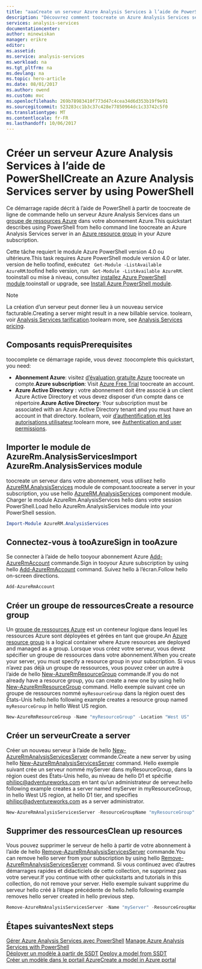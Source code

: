 ```yaml
---
title: "aaaCreate un serveur Azure Analysis Services à l’aide de PowerShell | Documents Microsoft"
description: "Découvrez comment toocreate un Azure Analysis Services server à l’aide de PowerShell"
services: analysis-services
documentationcenter: 
author: minewiskan
manager: erikre
editor: 
ms.assetid: 
ms.service: analysis-services
ms.workload: na
ms.tgt_pltfrm: na
ms.devlang: na
ms.topic: hero-article
ms.date: 08/01/2017
ms.author: owend
ms.custom: mvc
ms.openlocfilehash: 269b78983410f773d47c4cea34d6d353b19f9e91
ms.sourcegitcommit: 523283cc1b3c37c428e77850964dc1c33742c5f0
ms.translationtype: MT
ms.contentlocale: fr-FR
ms.lasthandoff: 10/06/2017
---
```

# <a name="create-an-azure-analysis-services-server-by-using-powershell"></a><span data-ttu-id="3521a-103">Créer un serveur Azure Analysis Services à l’aide de PowerShell</span><span class="sxs-lookup"><span data-stu-id="3521a-103">Create an Azure Analysis Services server by using PowerShell</span></span>

<span data-ttu-id="3521a-104">Ce démarrage rapide décrit à l’aide de PowerShell à partir de toocreate de ligne de commande hello un serveur Azure Analysis Services dans un [groupe de ressources Azure](../azure-resource-manager/resource-group-overview.md) dans votre abonnement Azure.</span><span class="sxs-lookup"><span data-stu-id="3521a-104">This quickstart describes using PowerShell from hello command line toocreate an Azure Analysis Services server in an [Azure resource group](../azure-resource-manager/resource-group-overview.md) in your Azure subscription.</span></span>

<span data-ttu-id="3521a-105">Cette tâche requiert le module Azure PowerShell version 4.0 ou ultérieure.</span><span class="sxs-lookup"><span data-stu-id="3521a-105">This task requires Azure PowerShell module version 4.0 or later.</span></span> <span data-ttu-id="3521a-106">version de hello toofind, exécutez ` Get-Module -ListAvailable AzureRM`.</span><span class="sxs-lookup"><span data-stu-id="3521a-106">toofind hello version, run ` Get-Module -ListAvailable AzureRM`.</span></span> <span data-ttu-id="3521a-107">tooinstall ou mise à niveau, consultez [installez Azure PowerShell module](/powershell/azure/install-azurerm-ps).</span><span class="sxs-lookup"><span data-stu-id="3521a-107">tooinstall or upgrade, see [Install Azure PowerShell module](/powershell/azure/install-azurerm-ps).</span></span> 

> [!NOTE]
> <span data-ttu-id="3521a-108">La création d’un serveur peut donner lieu à un nouveau service facturable.</span><span class="sxs-lookup"><span data-stu-id="3521a-108">Creating a server might result in a new billable service.</span></span> <span data-ttu-id="3521a-109">toolearn, voir [Analysis Services tarification](https://azure.microsoft.com/pricing/details/analysis-services/).</span><span class="sxs-lookup"><span data-stu-id="3521a-109">toolearn more, see [Analysis Services pricing](https://azure.microsoft.com/pricing/details/analysis-services/).</span></span>

## <a name="prerequisites"></a><span data-ttu-id="3521a-110">Composants requis</span><span class="sxs-lookup"><span data-stu-id="3521a-110">Prerequisites</span></span>
<span data-ttu-id="3521a-111">toocomplete ce démarrage rapide, vous devez :</span><span class="sxs-lookup"><span data-stu-id="3521a-111">toocomplete this quickstart, you need:</span></span>

* <span data-ttu-id="3521a-112">**Abonnement Azure**: visitez [d’évaluation gratuite Azure](https://azure.microsoft.com/offers/ms-azr-0044p/) toocreate un compte.</span><span class="sxs-lookup"><span data-stu-id="3521a-112">**Azure subscription**: Visit [Azure Free Trial](https://azure.microsoft.com/offers/ms-azr-0044p/) toocreate an account.</span></span>
* <span data-ttu-id="3521a-113">**Azure Active Directory** : votre abonnement doit être associé à un client Azure Active Directory et vous devez disposer d’un compte dans ce répertoire.</span><span class="sxs-lookup"><span data-stu-id="3521a-113">**Azure Active Directory**: Your subscription must be associated with an Azure Active Directory tenant and you must have an account in that directory.</span></span> <span data-ttu-id="3521a-114">toolearn, voir [d’authentification et les autorisations utilisateur](analysis-services-manage-users.md).</span><span class="sxs-lookup"><span data-stu-id="3521a-114">toolearn more, see [Authentication and user permissions](analysis-services-manage-users.md).</span></span>

## <a name="import-azurermanalysisservices-module"></a><span data-ttu-id="3521a-115">Importer le module de AzureRm.AnalysisServices</span><span class="sxs-lookup"><span data-stu-id="3521a-115">Import AzureRm.AnalysisServices module</span></span>
<span data-ttu-id="3521a-116">toocreate un serveur dans votre abonnement, vous utilisez hello [AzureRM.AnalysisServices](https://www.powershellgallery.com/packages/AzureRM.AnalysisServices) module de composant.</span><span class="sxs-lookup"><span data-stu-id="3521a-116">toocreate a server in your subscription, you use hello [AzureRM.AnalysisServices](https://www.powershellgallery.com/packages/AzureRM.AnalysisServices)  component module.</span></span> <span data-ttu-id="3521a-117">Charger le module AzureRm.AnalysisServices hello dans votre session PowerShell.</span><span class="sxs-lookup"><span data-stu-id="3521a-117">Load hello AzureRm.AnalysisServices module into your PowerShell session.</span></span>

```powershell
Import-Module AzureRM.AnalysisServices
```

## <a name="sign-in-tooazure"></a><span data-ttu-id="3521a-118">Connectez-vous à tooAzure</span><span class="sxs-lookup"><span data-stu-id="3521a-118">Sign in tooAzure</span></span>

<span data-ttu-id="3521a-119">Se connecter à l’aide de hello tooyour abonnement Azure [Add-AzureRmAccount](/powershell/module/azurerm.profile/add-azurermaccount) commande.</span><span class="sxs-lookup"><span data-stu-id="3521a-119">Sign in tooyour Azure subscription by using hello [Add-AzureRmAccount](/powershell/module/azurerm.profile/add-azurermaccount) command.</span></span> <span data-ttu-id="3521a-120">Suivez hello à l’écran.</span><span class="sxs-lookup"><span data-stu-id="3521a-120">Follow hello on-screen directions.</span></span>

```powershell
Add-AzureRmAccount
```

## <a name="create-a-resource-group"></a><span data-ttu-id="3521a-121">Créer un groupe de ressources</span><span class="sxs-lookup"><span data-stu-id="3521a-121">Create a resource group</span></span>
 
<span data-ttu-id="3521a-122">Un [groupe de ressources Azure](../azure-resource-manager/resource-group-overview.md) est un conteneur logique dans lequel les ressources Azure sont déployées et gérées en tant que groupe.</span><span class="sxs-lookup"><span data-stu-id="3521a-122">An [Azure resource group](../azure-resource-manager/resource-group-overview.md) is a logical container where Azure resources are deployed and managed as a group.</span></span> <span data-ttu-id="3521a-123">Lorsque vous créez votre serveur, vous devez spécifier un groupe de ressources dans votre abonnement.</span><span class="sxs-lookup"><span data-stu-id="3521a-123">When you create your server, you must specify a resource group in your subscription.</span></span> <span data-ttu-id="3521a-124">Si vous n’avez pas déjà un groupe de ressources, vous pouvez créer un autre à l’aide de hello [New-AzureRmResourceGroup](/powershell/module/azurerm.resources/new-azurermresourcegroup) commande.</span><span class="sxs-lookup"><span data-stu-id="3521a-124">If you do not already have a resource group, you can create a new one by using hello [New-AzureRmResourceGroup](/powershell/module/azurerm.resources/new-azurermresourcegroup) command.</span></span> <span data-ttu-id="3521a-125">Hello exemple suivant crée un groupe de ressources nommé `myResourceGroup` dans la région ouest des États-Unis hello.</span><span class="sxs-lookup"><span data-stu-id="3521a-125">hello following example creates a resource group named `myResourceGroup` in hello West US region.</span></span>

```powershell
New-AzureRmResourceGroup -Name "myResourceGroup" -Location "West US"
```

## <a name="create-a-server"></a><span data-ttu-id="3521a-126">Créer un serveur</span><span class="sxs-lookup"><span data-stu-id="3521a-126">Create a server</span></span>

<span data-ttu-id="3521a-127">Créer un nouveau serveur à l’aide de hello [New-AzureRmAnalysisServicesServer](/powershell/module/azurerm.analysisservices/new-azurermanalysisservicesserver) commande.</span><span class="sxs-lookup"><span data-stu-id="3521a-127">Create a new server by using hello [New-AzureRmAnalysisServicesServer](/powershell/module/azurerm.analysisservices/new-azurermanalysisservicesserver) command.</span></span> <span data-ttu-id="3521a-128">Hello exemple suivant crée un serveur nommé myServer dans myResourceGroup, dans la région ouest des États-Unis hello, au niveau de hello D1 et spécifie philipc@adventureworks.com en tant qu’un administrateur de serveur.</span><span class="sxs-lookup"><span data-stu-id="3521a-128">hello following example creates a server named myServer in myResourceGroup, in hello West US region, at hello D1 tier, and specifies philipc@adventureworks.com as a server administrator.</span></span>

```powershell
New-AzureRmAnalysisServicesServer -ResourceGroupName "myResourceGroup" -Name "myServer" -Location West US -Sku D1 -Administrator "philipc@adventure-works.com"
```

## <a name="clean-up-resources"></a><span data-ttu-id="3521a-129">Supprimer des ressources</span><span class="sxs-lookup"><span data-stu-id="3521a-129">Clean up resources</span></span>

<span data-ttu-id="3521a-130">Vous pouvez supprimer le serveur de hello à partir de votre abonnement à l’aide de hello [Remove-AzureRmAnalysisServicesServer](/powershell/module/azurerm.analysisservices/new-azurermanalysisservicesserver) commande.</span><span class="sxs-lookup"><span data-stu-id="3521a-130">You can remove hello server from your subscription by using hello [Remove-AzureRmAnalysisServicesServer](/powershell/module/azurerm.analysisservices/new-azurermanalysisservicesserver) command.</span></span> <span data-ttu-id="3521a-131">Si vous continuez avec d’autres démarrages rapides et didacticiels de cette collection, ne supprimez pas votre serveur.</span><span class="sxs-lookup"><span data-stu-id="3521a-131">If you continue with other quickstarts and tutorials in this collection, do not remove your server.</span></span> <span data-ttu-id="3521a-132">Hello exemple suivant supprime du serveur hello créé à l’étape précédente de hello.</span><span class="sxs-lookup"><span data-stu-id="3521a-132">hello following example removes hello server created in hello previous step.</span></span>


```powershell
Remove-AzureRmAnalysisServicesServer -Name "myServer" -ResourceGroupName "myResourceGroup"
```

## <a name="next-steps"></a><span data-ttu-id="3521a-133">Étapes suivantes</span><span class="sxs-lookup"><span data-stu-id="3521a-133">Next steps</span></span>
<span data-ttu-id="3521a-134">[Gérer Azure Analysis Services avec PowerShell](analysis-services-powershell.md) </span><span class="sxs-lookup"><span data-stu-id="3521a-134">[Manage Azure Analysis Services with PowerShell](analysis-services-powershell.md) </span></span>  
<span data-ttu-id="3521a-135">[Déployer un modèle à partir de SSDT](analysis-services-deploy.md) </span><span class="sxs-lookup"><span data-stu-id="3521a-135">[Deploy a model from SSDT](analysis-services-deploy.md) </span></span>  
[<span data-ttu-id="3521a-136">Créer un modèle dans le portail Azure</span><span class="sxs-lookup"><span data-stu-id="3521a-136">Create a model in Azure portal</span></span>](analysis-services-create-model-portal.md)